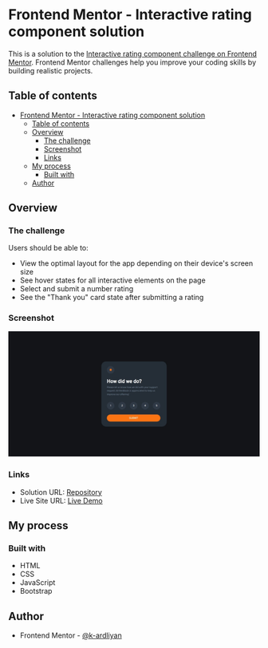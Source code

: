 # Frontend Mentor - Interactive rating component solution

This is a solution to the [Interactive rating component challenge on Frontend Mentor](https://www.frontendmentor.io/challenges/interactive-rating-component-koxpeBUmI). Frontend Mentor challenges help you improve your coding skills by building realistic projects. 

## Table of contents

- [Frontend Mentor - Interactive rating component solution](#frontend-mentor---interactive-rating-component-solution)
  - [Table of contents](#table-of-contents)
  - [Overview](#overview)
    - [The challenge](#the-challenge)
    - [Screenshot](#screenshot)
    - [Links](#links)
  - [My process](#my-process)
    - [Built with](#built-with)
  - [Author](#author)

## Overview

### The challenge

Users should be able to:

- View the optimal layout for the app depending on their device's screen size
- See hover states for all interactive elements on the page
- Select and submit a number rating
- See the "Thank you" card state after submitting a rating

### Screenshot

![](images/screenshot.jpeg)

### Links

- Solution URL: [Repository](https://github.com/k-ardliyan/interactive-rating-component/)
- Live Site URL: [Live Demo](https://interactive-rating-component-delta.vercel.app/)

## My process

### Built with

- HTML
- CSS
- JavaScript
- Bootstrap

## Author

- Frontend Mentor - [@k-ardliyan](https://www.frontendmentor.io/profile/k-ardliyan)